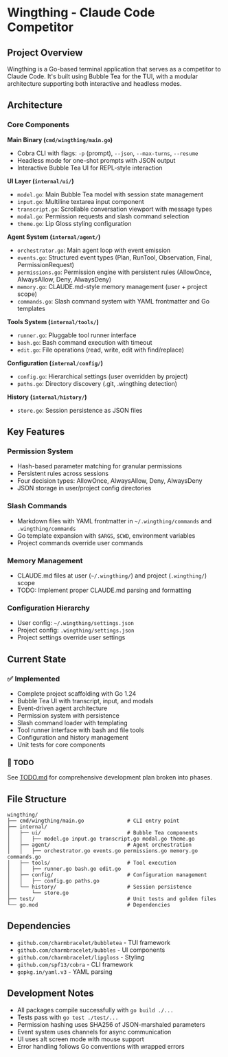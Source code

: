 # Wingthing - Claude Code Competitor

## Project Overview
Wingthing is a Go-based terminal application that serves as a competitor to Claude Code. It's built using Bubble Tea for the TUI, with a modular architecture supporting both interactive and headless modes.

## Architecture

### Core Components

**Main Binary (`cmd/wingthing/main.go`)**
- Cobra CLI with flags: `-p` (prompt), `--json`, `--max-turns`, `--resume`
- Headless mode for one-shot prompts with JSON output
- Interactive Bubble Tea UI for REPL-style interaction

**UI Layer (`internal/ui/`)**
- `model.go`: Main Bubble Tea model with session state management
- `input.go`: Multiline textarea input component
- `transcript.go`: Scrollable conversation viewport with message types
- `modal.go`: Permission requests and slash command selection
- `theme.go`: Lip Gloss styling configuration

**Agent System (`internal/agent/`)**
- `orchestrator.go`: Main agent loop with event emission
- `events.go`: Structured event types (Plan, RunTool, Observation, Final, PermissionRequest)
- `permissions.go`: Permission engine with persistent rules (AllowOnce, AlwaysAllow, Deny, AlwaysDeny)
- `memory.go`: CLAUDE.md-style memory management (user + project scope)
- `commands.go`: Slash command system with YAML frontmatter and Go templates

**Tools System (`internal/tools/`)**
- `runner.go`: Pluggable tool runner interface
- `bash.go`: Bash command execution with timeout
- `edit.go`: File operations (read, write, edit with find/replace)

**Configuration (`internal/config/`)**
- `config.go`: Hierarchical settings (user overridden by project)
- `paths.go`: Directory discovery (.git, .wingthing detection)

**History (`internal/history/`)**
- `store.go`: Session persistence as JSON files

## Key Features

### Permission System
- Hash-based parameter matching for granular permissions
- Persistent rules across sessions
- Four decision types: AllowOnce, AlwaysAllow, Deny, AlwaysDeny
- JSON storage in user/project config directories

### Slash Commands
- Markdown files with YAML frontmatter in `~/.wingthing/commands` and `.wingthing/commands`
- Go template expansion with `$ARGS`, `$CWD`, environment variables
- Project commands override user commands

### Memory Management
- CLAUDE.md files at user (`~/.wingthing/`) and project (`.wingthing/`) scope
- TODO: Implement proper CLAUDE.md parsing and formatting

### Configuration Hierarchy
- User config: `~/.wingthing/settings.json`
- Project config: `.wingthing/settings.json`
- Project settings override user settings

## Current State

### ✅ Implemented
- Complete project scaffolding with Go 1.24
- Bubble Tea UI with transcript, input, and modals
- Event-driven agent architecture
- Permission system with persistence
- Slash command loader with templating
- Tool runner interface with bash and file tools
- Configuration and history management
- Unit tests for core components

### 🚧 TODO
See [TODO.md](./TODO.md) for comprehensive development plan broken into phases.

## File Structure
```
wingthing/
├── cmd/wingthing/main.go              # CLI entry point
├── internal/
│   ├── ui/                            # Bubble Tea components
│   │   ├── model.go input.go transcript.go modal.go theme.go
│   ├── agent/                         # Agent orchestration
│   │   ├── orchestrator.go events.go permissions.go memory.go commands.go
│   ├── tools/                         # Tool execution
│   │   ├── runner.go bash.go edit.go
│   ├── config/                        # Configuration management
│   │   ├── config.go paths.go
│   └── history/                       # Session persistence
│       └── store.go
├── test/                              # Unit tests and golden files
└── go.mod                             # Dependencies
```

## Dependencies
- `github.com/charmbracelet/bubbletea` - TUI framework
- `github.com/charmbracelet/bubbles` - UI components
- `github.com/charmbracelet/lipgloss` - Styling
- `github.com/spf13/cobra` - CLI framework
- `gopkg.in/yaml.v3` - YAML parsing

## Development Notes
- All packages compile successfully with `go build ./...`
- Tests pass with `go test ./test/...`
- Permission hashing uses SHA256 of JSON-marshaled parameters
- Event system uses channels for async communication
- UI uses alt screen mode with mouse support
- Error handling follows Go conventions with wrapped errors